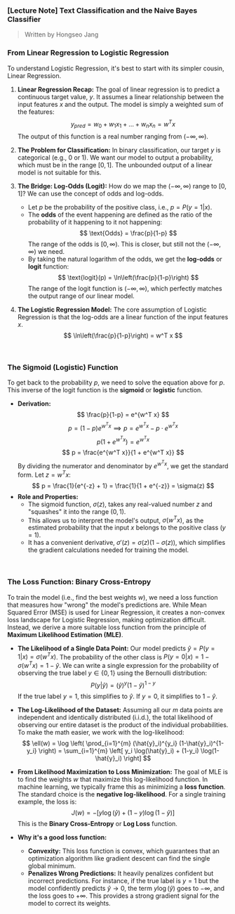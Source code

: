 ### **[Lecture Note] Text Classification and the Naive Bayes Classifier**

> Written by Hongseo Jang

### From Linear Regression to Logistic Regression

To understand Logistic Regression, it's best to start with its simpler cousin, Linear Regression.

1.  **Linear Regression Recap:** The goal of linear regression is to predict a continuous target value, $y$. It assumes a linear relationship between the input features $x$ and the output. The model is simply a weighted sum of the features:
    $$
    y_{pred} = w_0 + w_1x_1 + \dots + w_nx_n = w^T x
    $$
    The output of this function is a real number ranging from $(-\infty, \infty)$.

2.  **The Problem for Classification:** In binary classification, our target $y$ is categorical (e.g., 0 or 1). We want our model to output a probability, which must be in the range $[0, 1]$. The unbounded output of a linear model is not suitable for this.

3.  **The Bridge: Log-Odds (Logit):** How do we map the $(-\infty, \infty)$ range to $[0, 1]$? We can use the concept of odds and log-odds.
    * Let $p$ be the probability of the positive class, i.e., $p = P(y=1 | x)$.
    * The **odds** of the event happening are defined as the ratio of the probability of it happening to it not happening:
        $$
        \text{Odds} = \frac{p}{1-p}
        $$
        The range of the odds is $[0, \infty)$. This is closer, but still not the $(-\infty, \infty)$ we need.
    * By taking the natural logarithm of the odds, we get the **log-odds** or **logit** function:
        $$
        \text{logit}(p) = \ln\left(\frac{p}{1-p}\right)
        $$
        The range of the logit function is $(-\infty, \infty)$, which perfectly matches the output range of our linear model.

4.  **The Logistic Regression Model:** The core assumption of Logistic Regression is that the log-odds are a linear function of the input features $x$.
    $$
    \ln\left(\frac{p}{1-p}\right) = w^T x
    $$

<br>

### The Sigmoid (Logistic) Function

To get back to the probability $p$, we need to solve the equation above for $p$. This inverse of the logit function is the **sigmoid** or **logistic** function.

* **Derivation:**
    $$
    \frac{p}{1-p} = e^{w^T x}
    $$
    $$
    p = (1-p)e^{w^T x} \implies p = e^{w^T x} - p \cdot e^{w^T x}
    $$
    $$
    p(1 + e^{w^T x}) = e^{w^T x}
    $$
    $$
    p = \frac{e^{w^T x}}{1 + e^{w^T x}}
    $$
    By dividing the numerator and denominator by $e^{w^T x}$, we get the standard form. Let $z = w^T x$:
    $$
    p = \frac{1}{e^{-z} + 1} = \frac{1}{1 + e^{-z}} = \sigma(z)
    $$
* **Role and Properties:**
    * The sigmoid function, $\sigma(z)$, takes any real-valued number $z$ and "squashes" it into the range $(0, 1)$.
    * This allows us to interpret the model's output, $\sigma(w^T x)$, as the estimated probability that the input $x$ belongs to the positive class ($y=1$).
    * It has a convenient derivative, $\sigma'(z) = \sigma(z)(1 - \sigma(z))$, which simplifies the gradient calculations needed for training the model.

<br>

### The Loss Function: Binary Cross-Entropy

To train the model (i.e., find the best weights $w$), we need a loss function that measures how "wrong" the model's predictions are. While Mean Squared Error (MSE) is used for Linear Regression, it creates a non-convex loss landscape for Logistic Regression, making optimization difficult. Instead, we derive a more suitable loss function from the principle of **Maximum Likelihood Estimation (MLE)**.

* **The Likelihood of a Single Data Point:**
    Our model predicts $\hat{y} = P(y=1|x) = \sigma(w^T x)$. The probability of the other class is $P(y=0|x) = 1 - \sigma(w^T x) = 1 - \hat{y}$. We can write a single expression for the probability of observing the true label $y \in \{0, 1\}$ using the Bernoulli distribution:
    $$
    P(y|\hat{y}) = (\hat{y})^y (1-\hat{y})^{1-y}
    $$
    If the true label $y=1$, this simplifies to $\hat{y}$. If $y=0$, it simplifies to $1-\hat{y}$.

* **The Log-Likelihood of the Dataset:**
    Assuming all our $m$ data points are independent and identically distributed (i.i.d.), the total likelihood of observing our entire dataset is the product of the individual probabilities. To make the math easier, we work with the log-likelihood:
    $$
    \ell(w) = \log \left( \prod_{i=1}^{m} (\hat{y}_i)^{y_i} (1-\hat{y}_i)^{1-y_i} \right) = \sum_{i=1}^{m} \left[ y_i \log(\hat{y}_i) + (1-y_i) \log(1-\hat{y}_i) \right]
    $$

* **From Likelihood Maximization to Loss Minimization:**
    The goal of MLE is to find the weights $w$ that maximize this log-likelihood function. In machine learning, we typically frame this as minimizing a **loss function**. The standard choice is the **negative log-likelihood**. For a single training example, the loss is:
    $$
    J(w) = - \left[ y \log(\hat{y}) + (1-y) \log(1-\hat{y}) \right]
    $$
    This is the **Binary Cross-Entropy** or **Log Loss** function.

* **Why it's a good loss function:**
    * **Convexity:** This loss function is convex, which guarantees that an optimization algorithm like gradient descent can find the single global minimum.
    * **Penalizes Wrong Predictions:** It heavily penalizes confident but incorrect predictions. For instance, if the true label is $y=1$ but the model confidently predicts $\hat{y} \to 0$, the term $y \log(\hat{y})$ goes to $-\infty$, and the loss goes to $+\infty$. This provides a strong gradient signal for the model to correct its weights.